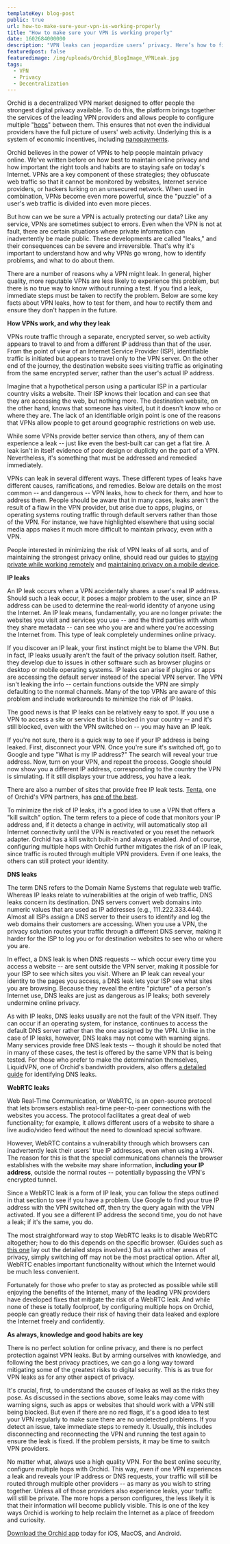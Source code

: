 ```yaml
---
templateKey: blog-post
public: true
url: how-to-make-sure-your-vpn-is-working-properly
title: "How to make sure your VPN is working properly"
date: 1602684000000
description: "VPN leaks can jeopardize users’ privacy. Here’s how to find them and fix them."
featuredpost: false
featuredimage: /img/uploads/Orchid_BlogImage_VPNLeak.jpg
tags:
  - VPN
  - Privacy
  - Decentralization
---
```


Orchid is a decentralized VPN market designed to offer people the strongest digital privacy available. To do this, the platform brings together the services of the leading VPN providers and allows people to configure multiple "[hops](/what-is-a-hop/)" between them. This ensures that not even the individual providers have the full picture of users' web activity. Underlying this is a system of economic incentives, including [nanopayments](/introducing-nanopayments/).

Orchid believes in the power of VPNs to help people maintain privacy online. We've written before on how best to maintain online privacy and how important the right tools and habits are to staying safe on today's Internet. VPNs are a key component of these strategies; they obfuscate web traffic so that it cannot be monitored by websites, Internet service providers, or hackers lurking on an unsecured network. When used in combination, VPNs become even more powerful, since the "puzzle" of a user's web traffic is divided into even more pieces.

But how can we be sure a VPN is actually protecting our data? Like any service, VPNs are sometimes subject to errors. Even when the VPN is not at fault, there are certain situations where private information can inadvertently be made public. These developments are called "leaks," and their consequences can be severe and irreversible. That's why it's important to understand how and why VPNs go wrong, how to identify problems, and what to do about them.

There are a number of reasons why a VPN might leak. In general, higher quality, more reputable VPNs are less likely to experience this problem, but there is no true way to know without running a test. If you find a leak, immediate steps must be taken to rectify the problem. Below are some key facts about VPN leaks, how to test for them, and how to rectify them and ensure they don't happen in the future.

**How VPNs work, and why they leak**

VPNs route traffic through a separate, encrypted server, so web activity appears to travel to and from a different IP address than that of the user. From the point of view of an Internet Service Provider (ISP), identifiable traffic is initiated but appears to travel only to the VPN server. On the other end of the journey, the destination website sees visiting traffic as originating from the same encrypted server, rather than the user's actual IP address.

Imagine that a hypothetical person using a particular ISP in a particular country visits a website. Their ISP knows their location and can see that they are accessing the web, but nothing more. The destination website, on the other hand, knows that someone has visited, but it doesn't know who or where they are. The lack of an identifiable origin point is one of the reasons that VPNs allow people to get around geographic restrictions on web use.

While some VPNs provide better service than others, any of them can experience a leak -- just like even the best-built car can get a flat tire. A leak isn't in itself evidence of poor design or duplicity on the part of a VPN. Nevertheless, it's something that must be addressed and remedied immediately.

VPNs can leak in several different ways. These different types of leaks have different causes, ramifications, and remedies. Below are details on the most common -- and dangerous -- VPN leaks, how to check for them, and how to address them. People should be aware that in many cases, leaks aren't the result of a flaw in the VPN provider, but arise due to apps, plugins, or operating systems routing traffic through default servers rather than those of the VPN. For instance, we have highlighted elsewhere that using social media apps makes it much more difficult to maintain privacy, even with a VPN.

People interested in minimizing the risk of VPN leaks of all sorts, and of maintaining the strongest privacy online, should read our guides to [staying private while working remotely](/tips-for-protecting-your-privacy-while-working-from-home/) and [maintaining privacy on a mobile device](/how-to-protect-your-privacy-on-a-mobile-phone/).

**IP leaks**

An IP leak occurs when a VPN accidentally shares  a user's real IP address. Should such a leak occur, it poses a major problem to the user, since an IP address can be used to determine the real-world identity of anyone using the Internet. An IP leak means, fundamentally, you are no longer private: the websites you visit and services you use -- and the third parties with whom they share metadata -- can see who you are and where you're accessing the Internet from. This type of leak completely undermines online privacy.

If you discover an IP leak, your first instinct might be to blame the VPN. But in fact, IP leaks usually aren't the fault of the privacy solution itself. Rather, they develop due to issues in other software such as browser plugins or desktop or mobile operating systems. IP leaks can arise if plugins or apps are accessing the default server instead of the special VPN server. The VPN isn't leaking the info -- certain functions outside the VPN are simply defaulting to the normal channels. Many of the top VPNs are aware of this problem and include workarounds to minimize the risk of IP leaks.

The good news is that IP leaks can be relatively easy to spot. If you use a VPN to access a site or service that is blocked in your country -- and it's still blocked, even with the VPN switched on -- you may have an IP leak.

If you're not sure, there is a quick way to see if your IP address is being leaked. First, disconnect your VPN. Once you're sure it's switched off, go to Google and type "What is my IP address?" The search will reveal your true address. Now, turn on your VPN, and repeat the process. Google should now show you a different IP address, corresponding to the country the VPN is simulating. If it still displays your true address, you have a leak.

There are also a number of sites that provide free IP leak tests. [Tenta](https://tenta.com/), one of Orchid's VPN partners, has [one of the best](https://tenta.com/test/).

To minimize the risk of IP leaks, it's a good idea to use a VPN that offers a "kill switch" option. The term refers to a piece of code that monitors your IP address and, if it detects a change in activity, will automatically stop all Internet connectivity until the VPN is reactivated or you reset the network adapter. Orchid has a kill switch built-in and always enabled. And of course, configuring multiple hops with Orchid further mitigates the risk of an IP leak, since traffic is routed through multiple VPN providers. Even if one leaks, the others can still protect your identity.

**DNS leaks**

The term DNS refers to the Domain Name Systems that regulate web traffic. Whereas IP leaks relate to vulnerabilities at the origin of web traffic, DNS leaks concern its destination. DNS servers convert web domains into numeric values that are used as IP addresses (e.g., 111.222.333.444). Almost all ISPs assign a DNS server to their users to identify and log the web domains their customers are accessing. When you use a VPN, the privacy solution routes your traffic through a different DNS server, making it harder for the ISP to log you or for destination websites to see who or where you are.

In effect, a DNS leak is when DNS requests -- which occur every time you access a website -- are sent outside the VPN server, making it possible for your ISP to see which sites you visit. Where an IP leak can reveal your identity to the pages you access, a DNS leak lets your ISP see what sites you are browsing. Because they reveal the entire "picture" of a person's Internet use, DNS leaks are just as dangerous as IP leaks; both severely undermine online privacy.

As with IP leaks, DNS leaks usually are not the fault of the VPN itself. They can occur if an operating system, for instance, continues to access the default DNS server rather than the one assigned by the VPN. Unlike in the case of IP leaks, however, DNS leaks may not come with warning signs. Many services provide free DNS leak tests -- though it should be noted that in many of these cases, the test is offered by the same VPN that is being tested. For those who prefer to make the determination themselves, LiquidVPN, one of Orchid's bandwidth providers, also offers [a detailed guide](https://www.liquidvpn.com/ip-dns-browser-leak-test/) for identifying DNS leaks.

**WebRTC leaks**

Web Real-Time Communication, or WebRTC, is an open-source protocol that lets browsers establish real-time peer-to-peer connections with the websites you access. The protocol facilitates a great deal of web functionality; for example, it allows different users of a website to share a live audio/video feed without the need to download special software.

However, WebRTC contains a vulnerability through which browsers can inadvertently leak their users' true IP addresses, even when using a VPN. The reason for this is that the special communications channels the browser establishes with the website may share information, **including your IP address**, outside the normal routes -- potentially bypassing the VPN's encrypted tunnel.

Since a WebRTC leak is a form of IP leak, you can follow the steps outlined in that section to see if you have a problem. Use Google to find your true IP address with the VPN switched off, then try the query again with the VPN activated. If you see a different IP address the second time, you do not have a leak; if it's the same, you do.

The most straightforward way to stop WebRTC leaks is to disable WebRTC altogether; how to do this depends on the specific browser. (Guides such as [this one](https://mullvad.net/en/help/webrtc/) lay out the detailed steps involved.) But as with other areas of privacy, simply switching off may not be the most practical option. After all, WebRTC enables important functionality without which the Internet would be much less convenient.

Fortunately for those who prefer to stay as protected as possible while still enjoying the benefits of the Internet, many of the leading VPN providers have developed fixes that mitigate the risk of a WebRTC leak. And while none of these is totally foolproof, by configuring multiple hops on Orchid, people can greatly reduce their risk of having their data leaked and explore the Internet freely and confidently.

**As always, knowledge and good habits are key**

There is no perfect solution for online privacy, and there is no perfect protection against VPN leaks. But by arming ourselves with knowledge, and following the best privacy practices, we can go a long way toward mitigating some of the greatest risks to digital security. This is as true for VPN leaks as for any other aspect of privacy.

It's crucial, first, to understand the causes of leaks as well as the risks they pose. As discussed in the sections above, some leaks may come with warning signs, such as apps or websites that should work with a VPN still being blocked. But even if there are no red flags, it's a good idea to test your VPN regularly to make sure there are no undetected problems. If you detect an issue, take immediate steps to remedy it. Usually, this includes disconnecting and reconnecting the VPN and running the test again to ensure the leak is fixed. If the problem persists, it may be time to switch VPN providers.

No matter what, always use a high quality VPN. For the best online security, configure multiple hops with Orchid. This way, even if one VPN experiences a leak and reveals your IP address or DNS requests, your traffic will still be routed through multiple other providers -- as many as you wish to string together. Unless all of those providers also experience leaks, your traffic will still be private. The more hops a person configures, the less likely it is that their information will become publicly visible. This is one of the key ways Orchid is working to help reclaim the Internet as a place of freedom and curiosity.

[Download the Orchid app](https://www.orchid.com/download) today for iOS, MacOS, and Android.
